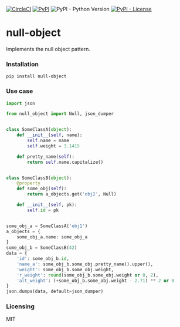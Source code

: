 [![CircleCI](https://img.shields.io/circleci/project/github/pikhovkin/null_object.svg)](https://circleci.com/gh/pikhovkin/null_object)
[![PyPI](https://img.shields.io/pypi/v/null-object.svg)](https://pypi.org/project/null-object/)
![PyPI - Python Version](https://img.shields.io/pypi/pyversions/null-object.svg)
[![PyPI - License](https://img.shields.io/pypi/l/null-object.svg)](./LICENSE)

# null-object

Implements the null object pattern.

### Installation

    pip install null-object

### Use case

```python
import json

from null_object import Null, json_dumper


class SomeClassA(object):
    def __init__(self, name):
        self.name = name
        self.weight = 3.1415

    def pretty_name(self):
        return self.name.capitalize()


class SomeClassB(object):
    @property
    def some_obj(self):
        return a_objects.get('obj2', Null)

    def __init__(self, pk):
        self.id = pk


some_obj_a = SomeClassA('obj1')
a_objects = {
    some_obj_a.name: some_obj_a
}
some_obj_b = SomeClassB(42)
data = {
    'id': some_obj_b.id,
    'name_a': some_obj_b.some_obj.pretty_name().upper(),
    'weight': some_obj_b.some_obj.weight,
    'r_weight': round(some_obj_b.some_obj.weight or 0, 2),
    'alt_weight': (+some_obj_b.some_obj.weight - 2.71) ** 2 or 0
}
json.dumps(data, default=json_dumper)
```

### Licensing

MIT
